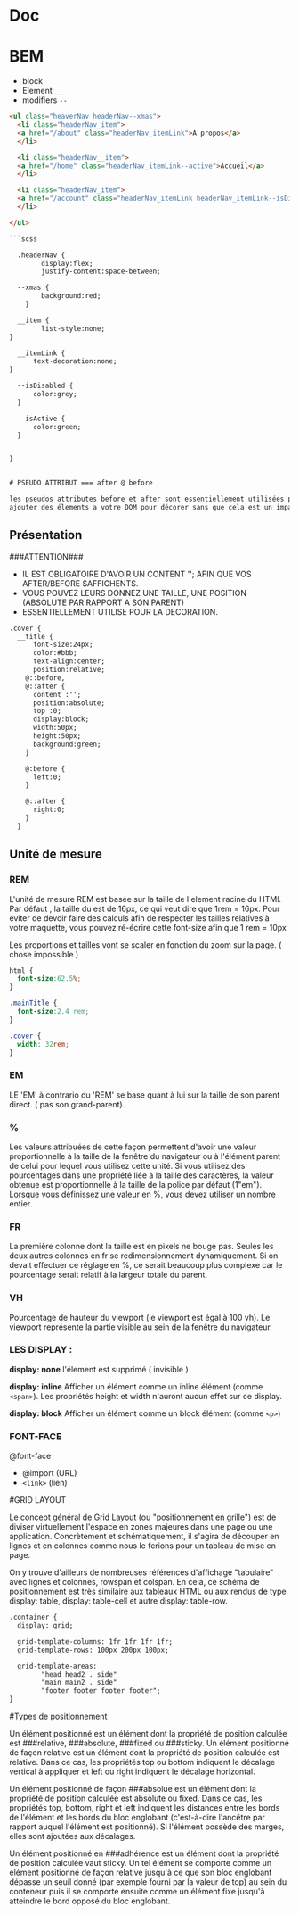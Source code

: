 # Doc

# BEM

* block
* Element `__`
* modifiers `--`


```html
<ul class="heaverNav headerNav--xmas">
  <li class="headerNav_item">
  <a href="/about" class="headerNav_itemLink">A propos</a>
  </li>

  <li class="headerNav__item">
  <a href="/home" class="headerNav_itemLink--active">Accueil</a>
  </li>

  <li class="headerNav_item">
  <a href="/account" class="headerNav_itemLink headerNav_itemLink--isDisabled">Mon compte</a>
  </li>

</ul>

```scss

  .headerNav {
        display:flex;
        justify-content:space-between;

  --xmas {
        background:red;
    }

  __item {
        list-style:none;
}

  __itemLink {
      text-decoration:none;
}

  --isDisabled {
      color:grey;
  }

  --isActive {
      color:green;
  }


}


# PSEUDO ATTRIBUT === after @ before

les pseudos attributes before et after sont essentiellement utilisées pour
ajouter des élements a votre DOM pour décorer sans que cela est un impact sur le référencemment ou votre HTML.


```
<section class="cover">
  <h2 class="cover_title">Présentation</h2>

</section>

###ATTENTION###
* IL EST OBLIGATOIRE D'AVOIR UN CONTENT ''; AFIN QUE VOS AFTER/BEFORE SAFFICHENTS.
* VOUS POUVEZ LEURS DONNEZ UNE TAILLE, UNE POSITION (ABSOLUTE PAR RAPPORT A SON PARENT)
* ESSENTIELLEMENT UTILISE POUR LA DECORATION.

```html
.cover {
  __title {
      font-size:24px;
      color:#bbb;
      text-align:center;
      position:relative;
    @::before,
    @::after {
      content :'';
      position:absolute;
      top :0;
      display:block;
      width:50px;
      height:50px;
      background:green;
    }

    @:before {
      left:0;
    }

    @::after {
      right:0;
    }
  }
```

## Unité de mesure ##


### REM
L'unité de mesure REM est basée sur la taille de l'element racine du HTMl.
Par défaut , la taille du <html> est de 16px, ce qui veut dire que 1rem = 16px.
Pour éviter de devoir faire des calculs afin de respecter les tailles relatives à votre maquette,
vous pouvez ré-écrire cette font-size  afin que 1 rem = 10px

Les proportions et tailles vont se scaler en fonction du zoom sur la page. ( chose impossible )


```css
html {
  font-size:62.5%;
}

.mainTitle {
  font-size:2.4 rem;
}

.cover {
  width: 32rem;
}
```


### EM
LE 'EM' à contrario du 'REM' se base quant à lui sur la taille de son parent direct. ( pas son grand-parent).

### %

Les valeurs attribuées de cette façon permettent d'avoir une valeur proportionnelle à la taille de la fenêtre du navigateur ou à l'élément parent de celui pour lequel vous utilisez cette unité. Si vous utilisez des pourcentages dans une propriété liée à la taille des caractères, la valeur obtenue est proportionnelle à la taille de la police par défaut (1"em").
Lorsque vous définissez une valeur en %, vous devez utiliser un nombre entier.


### FR

La première colonne dont la taille est en pixels ne bouge pas. Seules les deux autres colonnes en fr se redimensionnement dynamiquement. Si on devait effectuer ce réglage en %, ce serait beaucoup plus complexe car le pourcentage serait relatif à la largeur totale du parent.

### VH 
Pourcentage de hauteur du viewport (le viewport est égal à 100 vh).
Le viewport représente la partie visible au sein de la fenêtre du navigateur.

### LES DISPLAY :

**display: none**
l'élement est supprimé ( invisible )

**display: inline**
Afficher un élément comme un inline élément (comme ```<span>```).
Les propriétés height et width n'auront aucun effet sur ce display.

**display: block**
Afficher un élément comme un block élément (comme ```<p>```)

### FONT-FACE

@font-face
- @import (URL)
- ```<link>``` (lien)

#GRID LAYOUT

Le concept général de Grid Layout (ou "positionnement en grille") est de diviser virtuellement l'espace en zones majeures dans une page ou une application. Concrètement et schématiquement, il s'agira de découper en lignes et en colonnes comme nous le ferions pour un tableau de mise en page.

On y trouve d'ailleurs de nombreuses références d'affichage "tabulaire" avec lignes et colonnes, rowspan et colspan. En cela, ce schéma de positionnement est très similaire aux tableaux HTML ou aux rendus de type display: table, display: table-cell et autre display: table-row.

```html
.container {
  display: grid;

  grid-template-columns: 1fr 1fr 1fr 1fr;
  grid-template-rows: 100px 200px 100px;

  grid-template-areas:
        "head head2 . side"
        "main main2 . side"
        "footer footer footer footer";
}
```

#Types de positionnement

Un élément positionné est un élément dont la propriété de position calculée est ###relative, ###absolute, ###fixed ou ###sticky.
Un élément positionné de façon relative est un élément dont la propriété de position calculée est relative. Dans ce cas, les propriétés top ou bottom indiquent le décalage vertical à appliquer et left ou right indiquent le décalage horizontal.

Un élément positionné de façon ###absolue est un élément dont la propriété de position calculée est absolute ou fixed. Dans ce cas, les propriétés top, bottom, right et left indiquent les distances entre les bords de l'élément et les bords du bloc englobant (c'est-à-dire l'ancêtre par rapport auquel l'élément est positionné). Si l'élément possède des marges, elles sont ajoutées aux décalages.

Un élément positionné en ###adhérence est un élément dont la propriété de position calculée vaut sticky. Un tel élément se comporte comme un élément positionné de façon relative jusqu'à ce que son bloc englobant dépasse un seuil donné (par exemple fourni par la valeur de top) au sein du conteneur puis il se comporte ensuite comme un élément fixe jusqu'à atteindre le bord opposé du bloc englobant.





